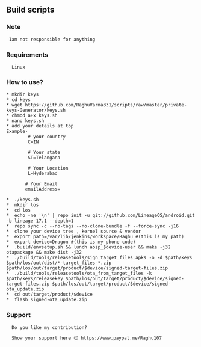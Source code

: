 ## Build scripts


### Note

     Iam not responsible for anything

### Requirements
      
	  Linux

### How to use?

    * mkdir keys
    * cd keys
    * wget https://github.com/RaghuVarma331/scripts/raw/master/private-keys-Generator/keys.sh
    * chmod a+x keys.sh
    * nano keys.sh
    * add your details at top
    Example- 
            # your country
            C=IN

            # Your state
            ST=Telangana

            # Your Location
            L=Hyderabad

           # Your Email
           emailAddress=
           
    *  ./keys.sh
    *  mkdir los
    *  cd los
    *  echo -ne '\n' | repo init -u git://github.com/LineageOS/android.git -b lineage-17.1 --depth=1
    *  repo sync -c --no-tags --no-clone-bundle -f --force-sync -j16 
    *  clone your device tree , kernel source & vendor
    *  export path=/var/lib/jenkins/workspace/Raghu #(this is my path)
    *  export device=Dragon #(this is my phone code)    
    *  .build/envsetup.sh && lunch aosp_$device-user && make -j32 otapackage && make dist -j32
    *  ./build/tools/releasetools/sign_target_files_apks -o -d $path/keys $path/los/out/dist/*-target_files-*.zip $path/los/out/target/product/$device/signed-target-files.zip
    *  ./build/tools/releasetools/ota_from_target_files -k $path/keys/releasekey $path/los/out/target/product/$device/signed-target-files.zip $path/los/out/target/product/$device/signed-ota_update.zip
    *  cd out/target/product/$device
    *  flash signed-ota_update.zip 

### Support

      Do you like my contribution?

      Show your support here 😊 https://www.paypal.me/Raghu107

